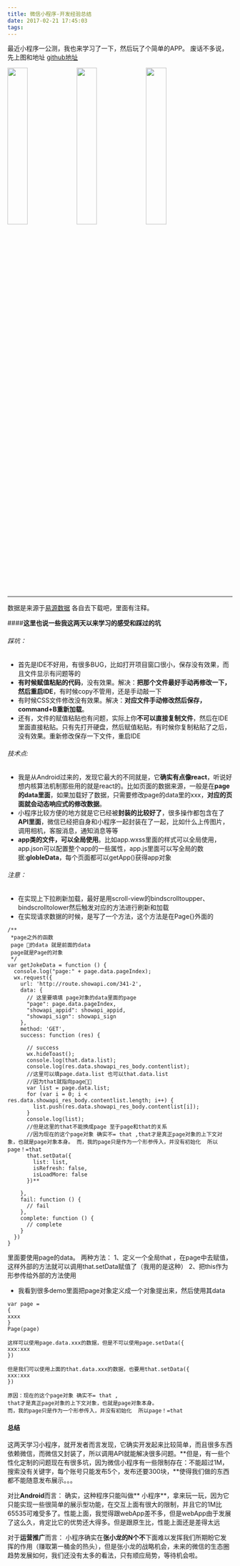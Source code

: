 ```yaml
---
title: 微信小程序-开发经验总结
date: 2017-02-21 17:45:03
tags:
---
```

最近小程序一公测，我也来学习了一下，然后玩了个简单的APP。
废话不多说，先上图和地址
[github地址](https://github.com/fly7632785/Weixin-joke-demo)

<img src="http://upload-images.jianshu.io/upload_images/1311457-52595180d53b4701.png?imageMogr2/auto-orient/strip%7CimageView2/2/w/340" width="30%"/>

<img src="http://upload-images.jianshu.io/upload_images/1311457-a12647866a1172b9.png?imageMogr2/auto-orient/strip%7CimageView2/2/w/340" width="30%"/>

<img src="http://upload-images.jianshu.io/upload_images/1311457-e75926df78ca62c5.png?imageMogr2/auto-orient/strip%7CimageView2/2/w/340" width="30%"/>


----------
数据是来源于[易源数据](http://www.showapi.com)
各自去下载吧，里面有注释。

####**这里也说一些我这两天以来学习的感受和踩过的坑**

###### 踩坑：
- 首先是IDE不好用，有很多BUG，比如打开项目窗口很小，保存没有效果，而且文件显示有问题等的
- **有时候赋值粘贴的代码**，没有效果。解决：**把那个文件最好手动再修改一下，然后重启IDE**，有时候copy不管用，还是手动敲一下
- 有时候CSS文件修改没有效果。解决：**对应文件手动修改然后保存，command+B重新加载**。
- 还有，文件的赋值粘贴也有问题，实际上你**不可以直接复制文件**，然后在IDE里面直接粘贴。只有先打开硬盘，然后赋值粘贴，有时候你复制粘贴了之后，没有效果。重新修改保存一下文件，重启IDE

###### 技术点:
- 我是从Android过来的，发现它最大的不同就是，它**确实有点像react**，听说好想内核算法机制那些用的就是react的。比如页面的数据来源，一般是在**page的data里面**，如果加载好了数据，只需要修改page的data里的xxx，**对应的页面就会动态响应式的修改数据**。
- 小程序比较方便的地方就是它已经被**封装的比较好了**，很多操作都包含在了**API里面**，微信已经把自身和小程序一起封装在了一起，比如什么上传图片，调用相机，客服消息，通知消息等等
- **app类的文件，可以全局使用**。比如app.wxss里面的样式可以全局使用，app.json可以配置整个app的一些属性，app.js里面可以写全局的数据:**globleData**，每个页面都可以getApp()获得app对象



###### 注意：
- 在实现上下拉刷新加载，最好是用scroll-view的bindscrolltoupper、bindscrolltolower然后触发对应的方法进行刷新和加载
- 在实现请求数据的时候，是写了一个方法，这个方法是在Page{}外面的
```
/**
 *page之外的函数
 page 的data 就是前面的data
 page就是Page的对象
 */
var getJokeData = function () {
  console.log("page:" + page.data.pageIndex);
  wx.request({
    url: 'http://route.showapi.com/341-2',
    data: {
      // 这里要填填 page对象的data里面的page
      "page": page.data.pageIndex,
      "showapi_appid": showapi_appid,
      "showapi_sign": showapi_sign
    },
    method: 'GET',
    success: function (res) {

      // success
      wx.hideToast();
      console.log(that.data.list);
      console.log(res.data.showapi_res_body.contentlist);
      //这里可以填page.data.list 也可以that.data.list
      //因为that就指向page
      var list = page.data.list;
      for (var i = 0; i < res.data.showapi_res_body.contentlist.length; i++) {
        list.push(res.data.showapi_res_body.contentlist[i]);
      }
      console.log(list);
      //但是这里的that不能换成page 至于page和that的关系
      //因为现在的这个page对象 确实不= that ,that才是真正page对象的上下文对象，也就是page对象本身。 而，我的page只是作为一个形参传入，并没有初始化  所以page！=that
      that.setData({
        list: list,
        isRefresh: false,
        isLoadMore: false
      })**

    },
    fail: function () {
      // fail
    },
    complete: function () {
      // complete
    }
  })
}
```
里面要使用page的data。
两种方法：
1、定义一个全局that ，在page中去赋值，这样外部的方法就可以调用that.setData赋值了（我用的是这种）
2、把this作为形参传给外部的方法使用

- 我看到很多demo里面把page对象定义成一个对象提出来，然后使用其data

```
var page =
{
xxxx
}
Page(page)

这样可以使用page.data.xxx的数据，但是不可以使用page.setData({
xxx:xxx
})

但是我们可以使用上面的that.data.xxx的数据，也要用that.setData({
xxx:xxx
})

原因：现在的这个page对象 确实不= that ,
that才是真正page对象的上下文对象，也就是page对象本身。
而，我的page只是作为一个形参传入，并没有初始化  所以page！=that
```

#### 总结
这两天学习小程序，就开发者而言发现，它确实开发起来比较简单，而且很多东西依赖微信，而微信又封装了，所以调用API就能解决很多问题。**但是，有一些个性化定制的问题现在有很多坑，因为微信小程序有一些限制存在：不能超过1M，搜索没有关键字，每个账号只能发布5个，发布还要300块，**使得我们做的东西都不能随意发布展示。。。

对比**Android**而言：
确实，这种程序只能叫做** 小程序**，拿来玩一玩，因为它只能实现一些很简单的展示型功能，在交互上面有很大的限制，并且它的1M比65535可难受多了。性能上面，我觉得跟webApp差不多，但是webApp由于发展了这么久，肯定比它的优势还大得多。但是跟原生比，性能上面还是差得太远

对于**运营推广**而言：
小程序确实在**张小龙的N个不**下面难以发挥我们所期盼它发挥的作用（赚取第一桶金的热头），但是张小龙的战略机会，未来的微信的生态圈趋势发展如何，我们还没有太多的看法，只有顺应局势，等待机会啦。